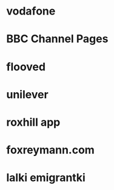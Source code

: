 # vodafone

# BBC Channel Pages

# flooved

# unilever

# roxhill app

# foxreymann.com

# lalki emigrantki
